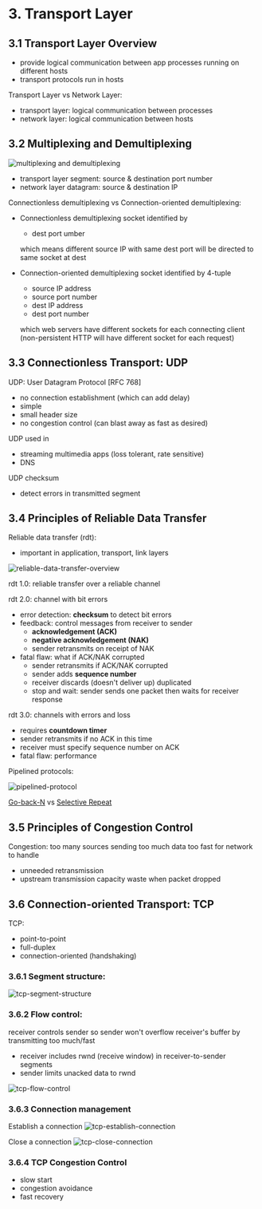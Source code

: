 # 3. Transport Layer

## 3.1 Transport Layer Overview
- provide logical communication between app processes running on different hosts
- transport protocols run in hosts

Transport Layer vs Network Layer:
- transport layer: logical communication between processes
- network layer: logical communication between hosts

## 3.2 Multiplexing and Demultiplexing

![multiplexing and demultiplexing](./images/multiplexing-and-demultiplexing.PNG)

- transport layer segment: source & destination port number
- network layer datagram: source & destination IP

Connectionless demultiplexing vs Connection-oriented demultiplexing:
- Connectionless demultiplexing socket identified by
  - dest port umber
  
  which means different source IP with same dest port will be directed to same socket at dest
- Connection-oriented demultiplexing socket identified by 4-tuple
  - source IP address
  - source port number
  - dest IP address
  - dest port number
  
  which web servers have different sockets for each connecting client (non-persistent HTTP will have different socket for each request)

## 3.3 Connectionless Transport: UDP
UDP: User Datagram Protocol [RFC 768]
- no connection establishment (which can add delay)
- simple
- small header size
- no congestion control (can blast away as fast as desired)

UDP used in
- streaming multimedia apps (loss tolerant, rate sensitive)
- DNS

UDP checksum
- detect errors in transmitted segment

## 3.4 Principles of Reliable Data Transfer
Reliable data transfer (rdt):
- important in application, transport, link layers

![reliable-data-transfer-overview](./images/reliable-data-transfer-overview.PNG)

rdt 1.0: reliable transfer over a reliable channel

rdt 2.0: channel with bit errors
- error detection: **checksum** to detect bit errors
- feedback: control messages from receiver to sender
  - **acknowledgement (ACK)**
  - **negative acknowledgement (NAK)**
  - sender retransmits on receipt of NAK
- fatal flaw: what if ACK/NAK corrupted
  - sender retransmits if ACK/NAK corrupted
  - sender adds **sequence number** 
  - receiver discards (doesn't deliver up) duplicated
  - stop and wait: sender sends one packet then waits for receiver response

rdt 3.0: channels with errors and loss
- requires **countdown timer**
- sender retransmits if no ACK in this time
- receiver must specify sequence number on ACK
- fatal flaw: performance

Pipelined protocols:

![pipelined-protocol](./images/pipelined-protocol.PNG)

[Go-back-N](https://media.pearsoncmg.com/ph/esm/ecs_kurose_compnetwork_8/cw/content/interactiveanimations/go-back-n-protocol/index.html) vs [Selective Repeat](https://media.pearsoncmg.com/ph/esm/ecs_kurose_compnetwork_8/cw/content/interactiveanimations/selective-repeat-protocol/index.html)


## 3.5 Principles of Congestion Control
Congestion: too many sources sending too much data too fast for network to handle
- unneeded retransmission
- upstream transmission capacity waste when packet dropped

## 3.6 Connection-oriented Transport: TCP
TCP:
- point-to-point
- full-duplex
- connection-oriented (handshaking)

### 3.6.1 Segment structure:
![tcp-segment-structure](./images/tcp-segment-structure.PNG)

### 3.6.2 Flow control:
receiver controls sender so sender won't overflow receiver's buffer by transmitting too much/fast
- receiver includes rwnd (receive window) in receiver-to-sender segments
- sender limits unacked data to rwnd

![tcp-flow-control](./images/tcp-flow-control.PNG)

### 3.6.3 Connection management

Establish a connection
![tcp-establish-connection](./images/tcp-establish-connection.PNG)

Close a connection
![tcp-close-connection](./images/tcp-close-connection.PNG)

### 3.6.4 TCP Congestion Control
- slow start
- congestion avoidance
- fast recovery
  
